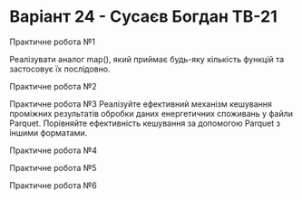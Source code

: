 # Варіант 24 - Сусаєв Богдан ТВ-21
Практичне робота №1

Реалізувати аналог map(), який приймає будь-яку кількість функцій та застосовує їх послідовно.

Практичне робота №2

Практичне робота №3
Реалізуйте ефективний механізм кешування проміжних результатів обробки даних енергетичних споживань у файли Parquet. Порівняйте ефективність кешування за допомогою Parquet з іншими форматами.
 
Практичне робота №4

Практичне робота №5

Практичне робота №6
